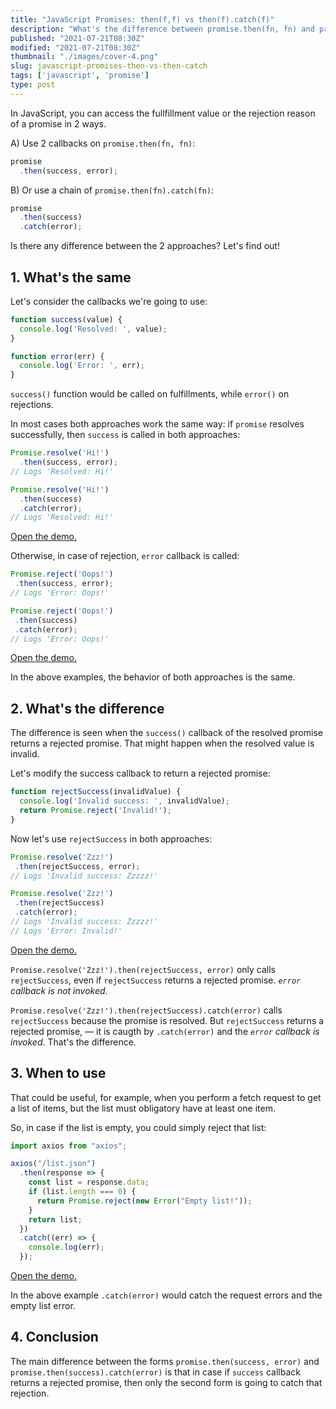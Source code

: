 ```yaml
---
title: "JavaScript Promises: then(f,f) vs then(f).catch(f)"
description: "What's the difference between promise.then(fn, fn) and promise.then(fn).catch(fn) when using JavaScript promises?"
published: "2021-07-21T08:30Z"
modified: "2021-07-21T08:30Z"
thumbnail: "./images/cover-4.png"
slug: javascript-promises-then-vs-then-catch
tags: ['javascript', 'promise']
type: post
---
```


In JavaScript, you can access the fullfillment value or the rejection reason of a promise in 2 ways.  

A) Use 2 callbacks on `promise.then(fn, fn)`:

```javascript
promise
  .then(success, error);
```

B) Or use a chain of `promise.then(fn).catch(fn)`:

```javascript
promise
  .then(success)
  .catch(error);
```

Is there any difference between the 2 approaches? Let's find out!

<Affiliate />

## 1. What's the same

Let's consider the callbacks we're going to use:

```javascript
function success(value) {
  console.log('Resolved: ', value);
}

function error(err) {
  console.log('Error: ', err);
}
```

`success()` function would be called on fulfillments, while `error()` on rejections.  

In most cases both approaches work the same way: if `promise` resolves successfully, then `success` is called in both approaches:

```javascript
Promise.resolve('Hi!')
  .then(success, error);
// Logs 'Resolved: Hi!'

Promise.resolve('Hi!')
  .then(success)
  .catch(error);
// Logs 'Resolved: Hi!'
```

[Open the demo.](https://codesandbox.io/s/youthful-satoshi-wh7el?file=/src/index.js)

 Otherwise, in case of rejection, `error` callback is called:

 ```javascript
Promise.reject('Oops!')
  .then(success, error);
// Logs 'Error: Oops!'

Promise.reject('Oops!')
  .then(success)
  .catch(error);
// Logs 'Error: Oops!'
```

[Open the demo.](https://codesandbox.io/s/priceless-surf-iyj8p?file=/src/index.js)

In the above examples, the behavior of both approaches is the same.  

## 2. What's the difference

The difference is seen when the `success()` callback of the resolved promise returns a rejected promise. That might happen when the resolved value is invalid.  

Let's modify the success callback to return a rejected promise:

```javascript mark=3
function rejectSuccess(invalidValue) {
  console.log('Invalid success: ', invalidValue);
  return Promise.reject('Invalid!');
}
```

Now let's use `rejectSuccess` in both approaches:

 ```javascript mark=9
Promise.resolve('Zzz!')
  .then(rejectSuccess, error);
// Logs 'Invalid success: Zzzzz!'

Promise.resolve('Zzz!')
  .then(rejectSuccess)
  .catch(error);
// Logs 'Invalid success: Zzzzz!'
// Logs 'Error: Invalid!'
```

[Open the demo.](https://codesandbox.io/s/elated-snowflake-y174u?file=/src/index.js)

`Promise.resolve('Zzz!').then(rejectSuccess, error)` only calls `rejectSuccess`, even if `rejectSuccess` returns a rejected promise. *`error` callback is not invoked*.  

`Promise.resolve('Zzz!').then(rejectSuccess).catch(error)` calls `rejectSuccess` because the promise is resolved. But `rejectSuccess` returns a rejected promise, &mdash; it is caugth by `.catch(error)` and the *`error` callback is invoked*. That's the difference.  

## 3. When to use

That could be useful, for example, when you perform a fetch request to get a list of items, but the list must obligatory have at least one item.  

So, in case if the list is empty, you could simply reject that list:

```javascript mark=6:8
import axios from "axios";

axios("/list.json")
  .then(response => {
    const list = response.data;
    if (list.length === 0) {
      return Promise.reject(new Error("Empty list!"));
    }
    return list;
  })
  .catch((err) => {
    console.log(err);
  });
```

[Open the demo.](https://codesandbox.io/s/epic-breeze-m186p?file=/src/index.js)

In the above example `.catch(error)` would catch the request errors and the empty list error.  

## 4. Conclusion

The main difference between the forms `promise.then(success, error)` and `promise.then(success).catch(error)` is that in case if `success` callback returns a rejected promise, then only the second form is going to catch that rejection.  